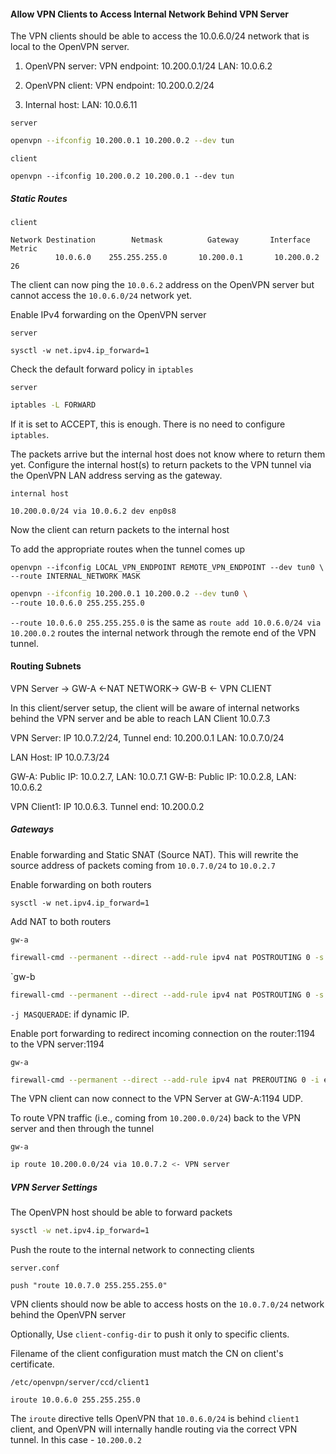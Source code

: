 
#### Allow VPN Clients to Access Internal Network Behind VPN Server

The VPN clients should be able to access the 10.0.6.0/24 network that is local to the OpenVPN server.

1. OpenVPN server:
	VPN endpoint: 10.200.0.1/24
	LAN: 10.0.6.2

2. OpenVPN client:
	VPN endpoint: 10.200.0.2/24

3. Internal host:
	LAN: 10.0.6.11

`server`
```bash
openvpn --ifconfig 10.200.0.1 10.200.0.2 --dev tun
```

`client`
```
openvpn --ifconfig 10.200.0.2 10.200.0.1 --dev tun
```
##### Static Routes

`client`
```
Network Destination        Netmask          Gateway       Interface  Metric
          10.0.6.0    255.255.255.0       10.200.0.1       10.200.0.2     26
```

The client can now ping the `10.0.6.2` address on the OpenVPN server but cannot access the `10.0.6.0/24` network yet.

Enable IPv4 forwarding on the OpenVPN server

`server`
```
sysctl -w net.ipv4.ip_forward=1
```

Check the default forward policy in `iptables`

`server`
```bash
iptables -L FORWARD
```

If it is set to ACCEPT, this is enough. There is no need to configure `iptables`.

The packets arrive but the internal host does not know where to return them yet. Configure the internal host(s) to return packets to the VPN tunnel via the OpenVPN LAN address serving as the gateway.

`internal host`
```
10.200.0.0/24 via 10.0.6.2 dev enp0s8
```

Now the client can return packets to the internal host

To add the appropriate routes when the tunnel comes up

```
openvpn --ifconfig LOCAL_VPN_ENDPOINT REMOTE_VPN_ENDPOINT --dev tun0 \
--route INTERNAL_NETWORK MASK
```

```bash
openvpn --ifconfig 10.200.0.1 10.200.0.2 --dev tun0 \
--route 10.0.6.0 255.255.255.0
```

`--route 10.0.6.0 255.255.255.0` is the same as `route add 10.0.6.0/24 via 10.200.0.2`
routes the internal network through the remote end of the VPN tunnel.

#### Routing Subnets

VPN Server -> GW-A <-NAT NETWORK-> GW-B <- VPN CLIENT 

In this client/server setup, the client will be aware of internal networks behind the VPN server and be able to reach LAN Client 10.0.7.3

VPN Server: IP 10.0.7.2/24, Tunnel end: 10.200.0.1
LAN: 10.0.7.0/24 

LAN Host:  IP 10.0.7.3/24

GW-A: Public IP: 10.0.2.7, LAN: 10.0.7.1
GW-B: Public IP: 10.0.2.8, LAN: 10.0.6.2

VPN Client1: IP 10.0.6.3. Tunnel end: 10.200.0.2

##### Gateways

Enable forwarding and Static SNAT (Source NAT). This will rewrite the source address of packets coming from `10.0.7.0/24` to `10.0.2.7`

Enable forwarding on both routers

```gw-a,b
sysctl -w net.ipv4.ip_forward=1
```

Add NAT to both routers

`gw-a`
```bash
firewall-cmd --permanent --direct --add-rule ipv4 nat POSTROUTING 0 -s \  10.0.7.0/24 -d 10.0.2.0/24 -o enp0s8 -j SNAT --to-source 10.0.2.7
```

`gw-b
```bash
firewall-cmd --permanent --direct --add-rule ipv4 nat POSTROUTING 0 -s \  10.0.7.0/24 -d 10.0.2.0/24 -o enp0s8 -j SNAT --to-source 10.0.2.8
```

`-j MASQUERADE`: if dynamic IP.

Enable port forwarding to redirect incoming connection on the router:1194 to the VPN server:1194

`gw-a`
```bash
firewall-cmd --permanent --direct --add-rule ipv4 nat PREROUTING 0 -i enp0s8 -p \ udp --dport 1194 -j DNAT --to-destination 10.0.7.2:1194
```

The VPN client can now connect to the VPN Server at GW-A:1194 UDP.

To route VPN traffic (i.e., coming from `10.200.0.0/24`) back to the VPN server and then through the tunnel

`gw-a`
```bash
ip route 10.200.0.0/24 via 10.0.7.2 <- VPN server
```
##### VPN Server Settings

The OpenVPN host should be able to forward packets

```bash
sysctl -w net.ipv4.ip_forward=1
```

Push the route to the internal network to connecting clients

`server.conf`
```
push "route 10.0.7.0 255.255.255.0"
```

VPN  clients should now be able to access hosts on the `10.0.7.0/24` network behind the OpenVPN server

Optionally, Use `client-config-dir` to push it only to specific clients.

Filename of the client configuration must match the CN on client's certificate. 

`/etc/openvpn/server/ccd/client1`
```
iroute 10.0.6.0 255.255.255.0
```

Thе `iroute` directive tells OpenVPN that `10.0.6.0/24` is behind `client1` client, and OpenVPN will internally handle routing via the correct VPN tunnel. In this case - `10.200.0.2`
